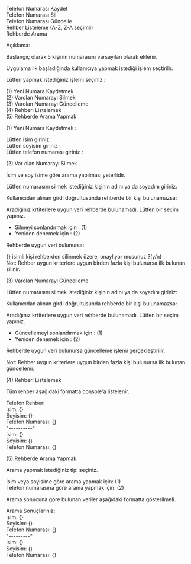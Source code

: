 

Telefon Numarası Kaydet  
Telefon Numarası Sil  
Telefon Numarası Güncelle  
Rehber Listeleme (A-Z, Z-A seçimli)  
Rehberde Arama  


Açıklama:



Başlangıç olarak 5 kişinin numarasını varsayılan olarak eklenir.


Uygulama ilk başladığında kullanıcıya yapmak istediği işlem seçtirilir.


  Lütfen yapmak istediğiniz işlemi seçiniz :  

  (1) Yeni Numara Kaydetmek  
  (2) Varolan Numarayı Silmek  
  (3) Varolan Numarayı Güncelleme  
  (4) Rehberi Listelemek  
  (5) Rehberde Arama Yapmak  


(1) Yeni Numara Kaydetmek :


 Lütfen isim giriniz             :   
 Lütfen soyisim giriniz          :  
 Lütfen telefon numarası giriniz :  

(2) Var olan Numarayı Silmek


İsim ve soy isime göre arama yapılması yeterlidir.



  Lütfen numarasını silmek istediğiniz kişinin adını ya da soyadını giriniz:


Kullanıcıdan alınan girdi doğrultusunda rehberde bir kişi bulunamazsa:



  Aradığınız krtiterlere uygun veri rehberde bulunamadı. Lütfen bir seçim yapınız.  
  * Silmeyi sonlandırmak için : (1)  
  * Yeniden denemek için      : (2)  


Rehberde uygun veri bulunursa:



  {} isimli kişi rehberden silinmek üzere, onaylıyor musunuz ?(y/n)  
Not: Rehber uygun kriterlere uygun birden fazla kişi bulunursa ilk bulunan silinir.


(3) Varolan Numarayı Güncelleme


 Lütfen numarasını silmek istediğiniz kişinin adını ya da soyadını giriniz:


Kullanıcıdan alınan girdi doğrultusunda rehberde bir kişi bulunamazsa:



 Aradığınız krtiterlere uygun veri rehberde bulunamadı. Lütfen bir seçim yapınız.
 * Güncellemeyi sonlandırmak için    : (1)
 * Yeniden denemek için              : (2)


Rehberde uygun veri bulunursa güncelleme işlemi gerçekleştirilir.



Not: Rehber uygun kriterlere uygun birden fazla kişi bulunursa ilk bulunan güncellenir.


(4) Rehberi Listelemek


Tüm rehber aşağıdaki formatta console'a listelenir.



  Telefon Rehberi  
  isim: {}  
  Soyisim: {}  
  Telefon Numarası: {}  
  "----------"  
  isim: {}  
  Soyisim: {}  
  Telefon Numarası: {}   

(5) Rehberde Arama Yapmak:  


 Arama yapmak istediğiniz tipi seçiniz.
 
 İsim veya soyisime göre arama yapmak için: (1)  
 Telefon numarasına göre arama yapmak için: (2)


Arama sonucuna göre bulunan veriler aşağıdaki formatta gösterilmeli.



 Arama Sonuçlarınız:  
 isim: {}  
 Soyisim: {}  
 Telefon Numarası: {}  
 "---------"   
 isim: {}  
 Soyisim: {}  
 Telefon Numarası: {}  

